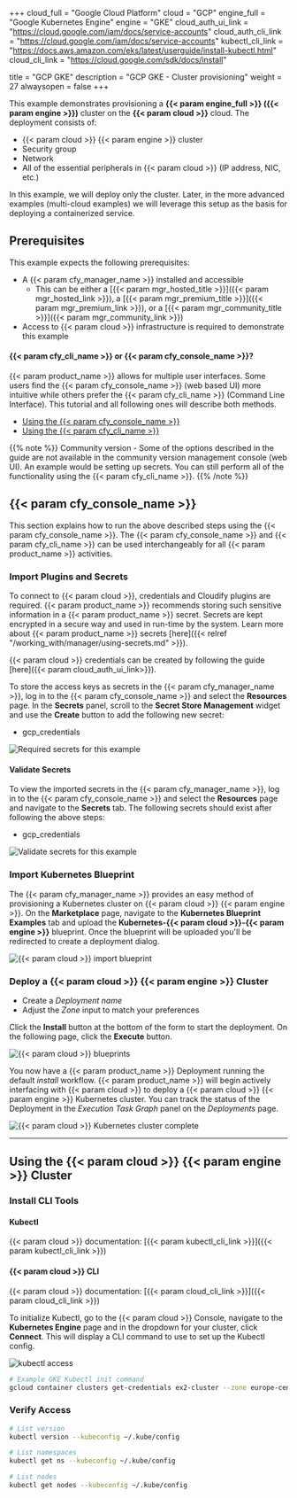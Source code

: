 +++
cloud_full = "Google Cloud Platform"
cloud = "GCP"
engine_full = "Google Kubernetes Engine"
engine = "GKE"
cloud_auth_ui_link = "https://cloud.google.com/iam/docs/service-accounts"
cloud_auth_cli_link = "https://cloud.google.com/iam/docs/service-accounts"
kubectl_cli_link = "https://docs.aws.amazon.com/eks/latest/userguide/install-kubectl.html"
cloud_cli_link = "https://cloud.google.com/sdk/docs/install"

title = "GCP GKE"
description = "GCP GKE - Cluster provisioning"
weight = 27
alwaysopen = false
+++

This example demonstrates provisioning a **{{< param engine_full >}} ({{< param engine >}})** cluster on the **{{< param cloud >}}** cloud. The deployment consists of:

 * {{< param cloud >}} {{< param engine >}} cluster
 * Security group
 * Network
 * All of the essential peripherals in {{< param cloud >}} (IP address, NIC, etc.)

In this example, we will deploy only the cluster.
Later, in the more advanced examples (multi-cloud examples)
we will leverage this setup as the basis for deploying a containerized service.

## Prerequisites
This example expects the following prerequisites:

* A {{< param cfy_manager_name >}} installed and accessible
  * This can be either a [{{< param mgr_hosted_title >}}]({{< param mgr_hosted_link >}}), a [{{< param mgr_premium_title >}}]({{< param mgr_premium_link >}}), or a [{{< param mgr_community_title >}}]({{< param mgr_community_link >}})
* Access to {{< param cloud >}} infrastructure is required to demonstrate this example

#### {{< param cfy_cli_name >}} or {{< param cfy_console_name >}}?

{{< param product_name >}} allows for multiple user interfaces. Some users find the {{< param cfy_console_name >}} (web based UI) more intuitive while others prefer the {{< param cfy_cli_name >}} (Command Line Interface). This tutorial and all following ones will describe both methods.

* [Using the {{< param cfy_console_name >}}](#cloudify-management-console)
* [Using the {{< param cfy_cli_name >}}](#cloudify-cli)

{{% note %}}
Community version - Some of the options described in the guide are not available in the community version management console (web UI). An example would be setting up secrets. You can still perform all of the functionality using the {{< param cfy_cli_name >}}.
{{% /note %}}

## {{< param cfy_console_name >}}

This section explains how to run the above described steps using the {{< param cfy_console_name >}}.
The {{< param cfy_console_name >}} and {{< param cfy_cli_name >}} can be used interchangeably for all {{< param product_name >}} activities.



### Import Plugins and Secrets

To connect to {{< param cloud >}}, credentials and Cloudify plugins are required.
{{< param product_name >}} recommends storing such sensitive information in a {{< param product_name >}} secret.
Secrets are kept encrypted in a secure way and used in run-time by the system.
Learn more about {{< param product_name >}} secrets [here]({{< relref "/working_with/manager/using-secrets.md" >}}).

{{< param cloud >}} credentials can be created by following the guide [here]({{< param cloud_auth_ui_link>}}).

To store the access keys as secrets in the {{< param cfy_manager_name >}}, log in to the {{< param cfy_console_name >}} and select the **Resources** page. In the **Secrets** panel, scroll to the **Secret Store Management** widget and use the **Create** button to add the following new secret:

* gcp_credentials

![Required secrets for this example]( /images/trial_getting_started/k8s/create_cluster/secrets-gcp-2.jpg )

#### Validate Secrets

To view the imported secrets in the {{< param cfy_manager_name >}}, log in to the {{< param cfy_console_name >}} and select the **Resources** page and navigate to the **Secrets** tab. The following secrets should exist after following the above steps:

* gcp_credentials

![Validate secrets for this example]( /images/trial_getting_started/k8s/create_cluster/gcp_secret_store.png )

### Import Kubernetes Blueprint

The {{< param cfy_manager_name >}} provides an easy method of provisioning a Kubernetes cluster on {{< param cloud >}} {{< param engine >}}. On the **Marketplace** page, navigate to the **Kubernetes Blueprint Examples** tab and upload the **Kubernetes-{{< param cloud >}}-{{< param engine >}}** blueprint. Once the blueprint will be uploaded you'll be redirected to create a deployment dialog.

![{{< param cloud >}} import blueprint]( /images/trial_getting_started/k8s/create_cluster/gke_select_from_marketplace.png )

### Deploy a {{< param cloud >}} {{< param engine >}} Cluster

* Create a *Deployment name*
* Adjust the *Zone* input to match your preferences

Click the **Install** button at the bottom of the form to start the deployment. On the following page, click the **Execute** button. 

![{{< param cloud >}} blueprints]( /images/trial_getting_started/k8s/create_cluster/gcp_gke_create_deployment.png )

You now have a {{< param product_name >}} Deployment running the default *install* workflow. {{< param product_name >}} will begin actively interfacing with {{< param cloud >}} to deploy a {{< param cloud >}} {{< param engine >}} Kubernetes cluster. You can track the status of the Deployment in the *Execution Task Graph* panel on the *Deployments* page. 

![{{< param cloud >}} Kubernetes cluster complete]( /images/trial_getting_started/k8s/create_cluster/gcp_gke_deployment.png )
____

## Using the {{< param cloud >}} {{< param engine >}} Cluster

### Install CLI Tools

#### Kubectl

{{< param cloud >}} documentation: [{{< param kubectl_cli_link >}}]({{< param kubectl_cli_link >}})

#### {{< param cloud >}} CLI

{{< param cloud >}} documentation: [{{< param cloud_cli_link >}}]({{< param cloud_cli_link >}})

To initialize Kubectl, go to the {{< param cloud >}} Console, navigate to the **Kubernetes Engine** page and in the dropdown for your cluster, click **Connect**. This will display a CLI command to use to set up the Kubectl config. 

![kubectl access]( /images/trial_getting_started/k8s/create_cluster/gcp-kubectl.jpg )

```bash
# Example GKE Kubectl init command
gcloud container clusters get-credentials ex2-cluster --zone europe-central2-a --project eaas-266314
```

### Verify Access

```bash
# List version
kubectl version --kubeconfig ~/.kube/config

# List namespaces
kubectl get ns --kubeconfig ~/.kube/config

# List nodes
kubectl get nodes --kubeconfig ~/.kube/config
```

